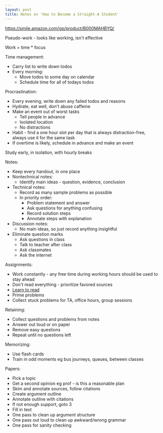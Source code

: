 ```yaml
---
layout: post
title: Notes on 'How to Become a Straight-A Student'
---
```


<https://smile.amazon.com/gp/product/B000MAHBYQ/>

Pseudo-work - looks like working, isn't effective

Work = time * focus

Time management:
  * Carry list to write down todos
  * Every morning:
    * Move todos to some day on calendar
    * Schedule time for all of todays todos
  
Procrastination:
  * Every evening, write down any failed todos and reasons
  * Hydrate, eat well, don't abuse caffeine
  * Make an event out of worst tasks
    * Tell people in advance
    * Isolated location
    * No distractions
  * Habit - find a one hour slot per day that is always distraction-free, always use it for the same task
  * If overtime is likely, schedule in advance and make an event
  
Study early, in isolation, with hourly breaks

Notes:
  * Keep every handout, in one place
  * Nontechnical notes:
    * Identify main ideas - question, evidence, conclusion
  * Technical notes:
    * Record as many sample problems as possible
    * In priority order:
      * Problem statement and answer
      * Ask questions for anything confusing
      * Record solution steps
      * Annotate steps with explanation
  * Discussion notes:
    * No main ideas, so just record anything insightful
  * Eliminate question marks
    * Ask questions in class
    * Talk to teacher after class
    * Ask classmates
    * Ask the internet

Assignments:
  * Work constantly - any free time during working hours should be used to stay ahead
  * Don't read everything - prioritize favored sources
  * [Learn to read](http://scattered-thoughts.net/blog/2016/08/15/notes-on-how-to-read-a-book/)
  * Prime problems
  * Collect stuck problems for TA, office hours, group sessions

Retaining:
  * Collect questions and problems from notes
  * Answer out loud or on paper
  * Remove easy questions
  * Repeat until no questions left
  
Memorizing:
  * Use flash cards
  * Train in odd moments eg bus journeys, queues, between classes

Papers:
  * Pick a topic
  * Get a second opinion eg prof - is this a reasonable plan
  * Skim and annotate sources, follow citations
  * Create argument outline
  * Annotate outline with citations
  * If not enough support, goto 3
  * Fill in text
  * One pass to clean up argument structure
  * One pass out loud to clean up awkward/wrong grammar
  * One pass for sanity checking
